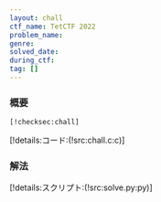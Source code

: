```yaml
---
layout: chall
ctf_name: TetCTF 2022
problem_name: 
genre: 
solved_date: 
during_ctf: 
tag: []
---
```


### 概要

```
[!checksec:chall]
```

[!details:コード:(!src:chall.c:c)]

### 解法

[!details:スクリプト:(!src:solve.py:py)]
